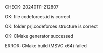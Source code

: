 CHECK: 20240111-212807
OK: file codeforces.id is correct
OK: folder prj.codeforces structure is correct
OK: CMake generator successed
ERROR: CMake build (MSVC x64) failed
